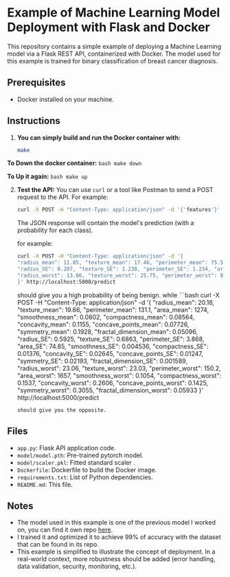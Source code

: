 # Example of Machine Learning Model Deployment with Flask and Docker

This repository contains a simple example of deploying a Machine Learning model via a Flask REST API, containerized with Docker.
The model used for this example is trained for binary classification of breast cancer diagnosis.

## Prerequisites

*   Docker installed on your machine.

## Instructions

1.	**You can simply build and run the Docker container with:**
    ```bash
    make
    ```

**To Down the docker container:**
    ```bash
    make down 
    ```

**To Up it again:**
    ```bash
    make up
    ```

2.  **Test the API:**
    You can use `curl` or a tool like Postman to send a POST request to the API. For example:

    ```bash
    curl -X POST -H "Content-Type: application/json" -d '{'features'}' http://localhost:5000/predict
    ```

    The JSON response will contain the model's prediction (with a probability for each class).

	for example:
	```bash
	curl -X POST -H "Content-Type: application/json" -d '{
    "radius_mean": 11.85, "texture_mean": 17.46, "perimeter_mean": 75.54, "area_mean": 432.7, "smoothness_mean": 0.08372, "compactness_mean": 0.05642, "concavity_mean": 0.02688, "concave_points_mean": 0.0228, "symmetry_mean": 0.1875, "fractal_dimension_mean": 0.05715,
    "radius_SE": 0.207, "texture_SE": 1.238, "perimeter_SE": 1.234, "area_SE": 13.88, "smoothness_SE": 0.007595, "compactness_SE": 0.015, "concavity_SE": 0.01412, "concave_points_SE": 0.008578, "symmetry_SE": 0.01792, "fractal_dimension_SE": 0.001784,
    "radius_worst": 13.06, "texture_worst": 25.75, "perimeter_worst": 84.35, "area_worst": 517.8, "smoothness_worst": 0.1369, "compactness_worst": 0.1758, "concavity_worst": 0.1316, "concave_points_worst": 0.0914, "symmetry_worst": 0.3101, "fractal_dimension_worst": 0.07007
	}' http://localhost:5000/predict
	```
	should give you a high probability of being benign.
	while
		```bash
	curl -X POST -H "Content-Type: application/json" -d '{
    "radius_mean": 20.16, "texture_mean": 19.66, "perimeter_mean": 131.1, "area_mean": 1274, "smoothness_mean": 0.0802, "compactness_mean": 0.08564, "concavity_mean": 0.1155, "concave_points_mean": 0.07726, "symmetry_mean": 0.1928, "fractal_dimension_mean": 0.05096,
    "radius_SE": 0.5925, "texture_SE": 0.6863, "perimeter_SE": 3.868, "area_SE": 74.85, "smoothness_SE": 0.004536, "compactness_SE": 0.01376, "concavity_SE": 0.02645, "concave_points_SE": 0.01247, "symmetry_SE": 0.02193, "fractal_dimension_SE": 0.001589,
    "radius_worst": 23.06, "texture_worst": 23.03, "perimeter_worst": 150.2, "area_worst": 1657, "smoothness_worst": 0.1054, "compactness_worst": 0.1537, "concavity_worst": 0.2606, "concave_points_worst": 0.1425, "symmetry_worst": 0.3055, "fractal_dimension_worst": 0.05933
	}' http://localhost:5000/predict
	```
	should give you the opposite.

## Files

*   `app.py`: Flask API application code.
*   `model/model.pth`: Pre-trained pytorch model.
*   `model/scaler.pkl`: Fitted standard scaler .
*   `Dockerfile`: Dockerfile to build the Docker image.
*   `requirements.txt`: List of Python dependencies.
*   `README.md`: This file.

## Notes

*	The model used in this example is one of the previous model I worked on, you can find it own repo [here](https://github.com/kpoilly/Multilayer-Perceptron).
*	I trained it and optimized it to achieve 99% of accuracy with the dataset that can be found in its repo.
*   This example is simplified to illustrate the concept of deployment. In a real-world context, more robustness should be added (error handling, data validation, security, monitoring, etc.).